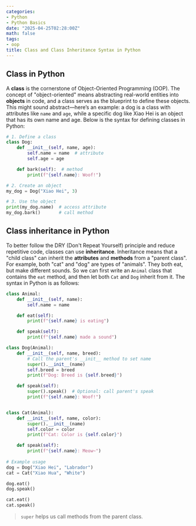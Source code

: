 ```yaml
---
categories:
- Python
- Python Basics
date: "2025-04-25T02:28:00Z"
math: false
tags:
- oop
title: Class and Class Inheritance Syntax in Python
---
```


## Class in Python

A **class** is the cornerstone of Object-Oriented Programming (OOP). The concept of "object-oriented" means abstracting real-world entities into **objects** in code, and a class serves as the blueprint to define these objects. This might sound abstract—here’s an example: a dog is a class with attributes like `name` and `age`, while a specific dog like Xiao Hei is an object that has its own name and age. Below is the syntax for defining classes in Python:

```python
# 1. Define a class
class Dog:
    def __init__(self, name, age):
        self.name = name  # attribute
        self.age = age

    def bark(self):  # method
        print(f"{self.name}: Woof!")

# 2. Create an object
my_dog = Dog("Xiao Hei", 3)

# 3. Use the object
print(my_dog.name)  # access attribute
my_dog.bark()       # call method
```

## Class inheritance in Python

To better follow the DRY (Don't Repeat Yourself) principle and reduce repetitive code, classes can use **inheritance**. Inheritance means that a "child class" can inherit the **attributes** and **methods** from a "parent class". For example, both "cat" and "dog" are types of "animals". They both eat, but make different sounds. So we can first write an `Animal` class that contains the `eat` method, and then let both `Cat` and `Dog` inherit from it. The syntax in Python is as follows:

```python
class Animal:
    def __init__(self, name):
        self.name = name

    def eat(self):
        print(f"{self.name} is eating")

    def speak(self):
        print(f"{self.name} made a sound")

class Dog(Animal):
    def __init__(self, name, breed):
        # Call the parent's __init__ method to set name
        super().__init__(name)
        self.breed = breed
        print(f"Dog: Breed is {self.breed}")

    def speak(self):
        super().speak()  # Optional: call parent's speak
        print(f"{self.name}: Woof!")


class Cat(Animal):
    def __init__(self, name, color):
        super().__init__(name)
        self.color = color
        print(f"Cat: Color is {self.color}")

    def speak(self):
        print(f"{self.name}: Meow~")
        
# Example usage
dog = Dog("Xiao Hei", "Labrador")
cat = Cat("Xiao Hua", "White")

dog.eat()
dog.speak()

cat.eat()
cat.speak()
```

> `super` helps us call methods from the parent class.
